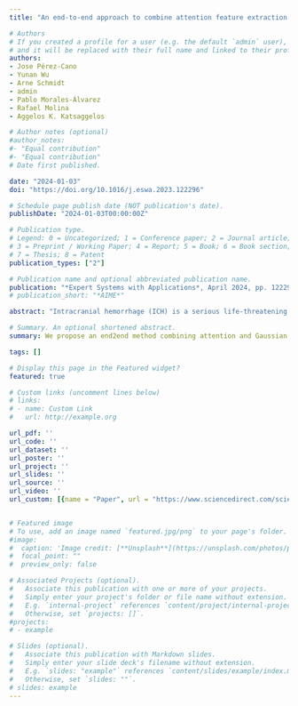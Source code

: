 ```yaml
---
title: "An end-to-end approach to combine attention feature extraction and Gaussian Process models for deep multiple instance learning in CT hemorrhage detection"

# Authors
# If you created a profile for a user (e.g. the default `admin` user), write the username (folder name) here 
# and it will be replaced with their full name and linked to their profile.
authors:
- Jose Pérez-Cano
- Yunan Wu
- Arne Schmidt
- admin
- Pablo Morales-Álvarez
- Rafael Molina
- Aggelos K. Katsaggelos

# Author notes (optional)
#author_notes:
#- "Equal contribution"
#- "Equal contribution"
# Date first published.

date: "2024-01-03"
doi: "https://doi.org/10.1016/j.eswa.2023.122296"

# Schedule page publish date (NOT publication's date).
publishDate: "2024-01-03T00:00:00Z"

# Publication type.
# Legend: 0 = Uncategorized; 1 = Conference paper; 2 = Journal article;
# 3 = Preprint / Working Paper; 4 = Report; 5 = Book; 6 = Book section;
# 7 = Thesis; 8 = Patent
publication_types: ["2"]

# Publication name and optional abbreviated publication name.
publication: "*Expert Systems with Applications*, April 2024, pp. 122296"
# publication_short: "*AIME*"

abstract: "Intracranial hemorrhage (ICH) is a serious life-threatening emergency caused by blood leakage inside the brain. Radiologists usually confirm the presence of ICH by analyzing computed tomography (CT) scans, so, developing an automated diagnosis system that can process this type of images has become an important research problem. One of the main challenges to apply AI algorithms in this setting is the lack of labeled data. To mitigate the labeling burden, Multiple Instance Learning (MIL) algorithms group instances into bags, relying solely on bag-level labels for model training. Due to their capacity to handle uncertainty and deliver accurate predictions, Gaussian Processes (GPs) stand out as promising classifiers for MIL problems. Recent research has also demonstrated the effectiveness of combining attention mechanisms with GPs for ICH detection. Nonetheless, existing methods have a notable limitation: they train the attention mechanism and the GP separately, resulting in suboptimal feature extraction for GP-based classification. In this study, we introduce an innovative end-to-end MIL model that concurrently trains the CNN backbone and attention mechanism along with the GP classifier. Our approach enhances the robustness and accuracy of bag predictions by optimizing feature extraction for GP-based classification. We validate our method experimentally by focusing on two ICH detection datasets. Our results reveal a significant performance advantage in terms of accuracy, F1-score, precision, and ROC-AUC score over existing MIL approaches, especially two-stage GP approaches. Additionally, we offer empirical insights into the functionality and effectiveness of our novel model."

# Summary. An optional shortened abstract.
summary: We propose an end2end method combining attention and Gaussian processes. We apply it to intracraneal hemorrhage detection. 

tags: []

# Display this page in the Featured widget?
featured: true

# Custom links (uncomment lines below)
# links:
# - name: Custom Link
#   url: http://example.org

url_pdf: ''
url_code: ''
url_dataset: ''
url_poster: ''
url_project: ''
url_slides: ''
url_source: ''
url_video: ''
url_custom: [{name = "Paper", url = "https://www.sciencedirect.com/science/article/pii/S0957417423027987"}]


# Featured image
# To use, add an image named `featured.jpg/png` to your page's folder. 
#image:
#  caption: 'Image credit: [**Unsplash**](https://unsplash.com/photos/pLCdAaMFLTE)'
#  focal_point: ""
#  preview_only: false

# Associated Projects (optional).
#   Associate this publication with one or more of your projects.
#   Simply enter your project's folder or file name without extension.
#   E.g. `internal-project` references `content/project/internal-project/index.md`.
#   Otherwise, set `projects: []`.
#projects:
# - example

# Slides (optional).
#   Associate this publication with Markdown slides.
#   Simply enter your slide deck's filename without extension.
#   E.g. `slides: "example"` references `content/slides/example/index.md`.
#   Otherwise, set `slides: ""`.
# slides: example
---
```


